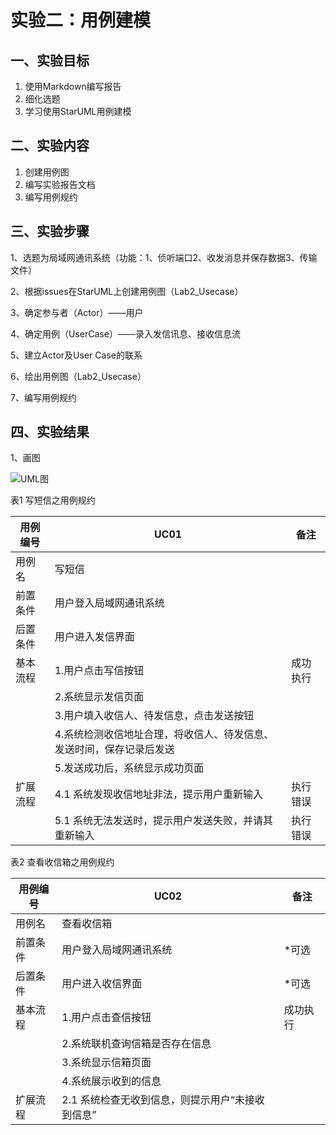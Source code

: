# 实验二：用例建模

## 一、实验目标

1. 使用Markdown编写报告 
2. 细化选题
3. 学习使用StarUML用例建模 

## 二、实验内容

1. 创建用例图 
2. 编写实验报告文档 
3. 编写用例规约 

## 三、实验步骤

1、选题为局域网通讯系统（功能：1、侦听端口2、收发消息并保存数据3、传输文件）

2、根据issues在StarUML上创建用例图（Lab2_Usecase）

3、确定参与者（Actor）——用户

4、确定用例（UserCase）——录入发信讯息、接收信息流

5、建立Actor及User Case的联系

6、绘出用例图（Lab2_Usecase）

7、编写用例规约

## 四、实验结果

1、画图

![UML图](https://github.com/acoffeeworld/uml-modeling-2020/raw/master/students/1714080902512/UseCaseDiagram1.jpg)

表1 写短信之用例规约

| 用例编号 | UC01                                                         | 备注     |
| -------- | ------------------------------------------------------------ | -------- |
| 用例名   | 写短信                                                       |          |
| 前置条件 | 用户登入局域网通讯系统                                       |          |
| 后置条件 | 用户进入发信界面                                             |          |
| 基本流程 | 1.用户点击写信按钮                                           | 成功执行 |
|          | 2.系统显示发信页面                                           |          |
|          | 3.用户填入收信人、待发信息，点击发送按钮                     |          |
|          | 4.系统检测收信地址合理，将收信人、待发信息、发送时间，保存记录后发送 |          |
|          | 5.发送成功后，系统显示成功页面                               |          |
| 扩展流程 | 4.1 系统发现收信地址非法，提示用户重新输入                   | 执行错误 |
|          | 5.1 系统无法发送时，提示用户发送失败，并请其重新输入         | 执行错误 |

表2 查看收信箱之用例规约

| 用例编号 | UC02                                             | 备注     |
| -------- | ------------------------------------------------ | -------- |
| 用例名   | 查看收信箱                                       |          |
| 前置条件 | 用户登入局域网通讯系统                           | *可选    |
| 后置条件 | 用户进入收信界面                                 | *可选    |
| 基本流程 | 1.用户点击查信按钮                               | 成功执行 |
|          | 2.系统联机查询信箱是否存在信息                   |          |
|          | 3.系统显示信箱页面                               |          |
|          | 4.系统展示收到的信息                             |          |
| 扩展流程 | 2.1 系统检查无收到信息，则提示用户“未接收到信息” |          |

